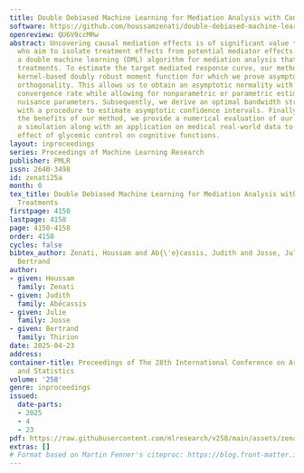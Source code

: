 ```yaml
---
title: Double Debiased Machine Learning for Mediation Analysis with Continuous Treatments
software: https://github.com/houssamzenati/double-debiased-machine-learning-mediation-continuous-treatments
openreview: QU6V9ccMRw
abstract: Uncovering causal mediation effects is of significant value to practitioners
  who aim to isolate treatment effects from potential mediator effects. We propose
  a double machine learning (DML) algorithm for mediation analysis that supports continuous
  treatments. To estimate the target mediated response curve, our method employs a
  kernel-based doubly robust moment function for which we prove asymptotic Neyman
  orthogonality. This allows us to obtain an asymptotic normality with nonparametric
  convergence rate while allowing for nonparametric or parametric estimation of the
  nuisance parameters. Subsequently, we derive an optimal bandwidth strategy along
  with a procedure to estimate asymptotic confidence intervals. Finally, to illustrate
  the benefits of our method, we provide a numerical evaluation of our approach on
  a simulation along with an application on medical real-world data to analyze the
  effect of glycemic control on cognitive functions.
layout: inproceedings
series: Proceedings of Machine Learning Research
publisher: PMLR
issn: 2640-3498
id: zenati25a
month: 0
tex_title: Double Debiased Machine Learning for Mediation Analysis with Continuous
  Treatments
firstpage: 4150
lastpage: 4158
page: 4150-4158
order: 4150
cycles: false
bibtex_author: Zenati, Houssam and Ab{\'e}cassis, Judith and Josse, Julie and Thirion,
  Bertrand
author:
- given: Houssam
  family: Zenati
- given: Judith
  family: Abécassis
- given: Julie
  family: Josse
- given: Bertrand
  family: Thirion
date: 2025-04-23
address:
container-title: Proceedings of The 28th International Conference on Artificial Intelligence
  and Statistics
volume: '258'
genre: inproceedings
issued:
  date-parts:
  - 2025
  - 4
  - 23
pdf: https://raw.githubusercontent.com/mlresearch/v258/main/assets/zenati25a/zenati25a.pdf
extras: []
# Format based on Martin Fenner's citeproc: https://blog.front-matter.io/posts/citeproc-yaml-for-bibliographies/
---
```

